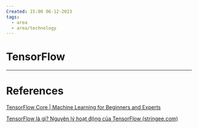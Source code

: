 ```yaml
---
Created: 15:00 06-12-2023
tags:
  - area
  - area/technology
---
```


# TensorFlow





--- 
# References

[TensorFlow Core | Machine Learning for Beginners and Experts](https://www.tensorflow.org/overview)

[TensorFlow là gì? Nguyên lý hoạt động của TensorFlow (stringee.com)](https://stringee.com/vi/blog/post/Tensorflow-la-gi)